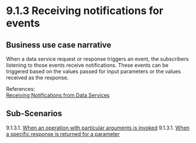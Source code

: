 # 9.1.3 Receiving notifications for events

## Business use case narrative

When a data service request or response triggers an event, the subscribers listening to those events receive 
notifications. These events can be triggered based on the values passed for input parameters or the values received as 
the response.

References:  
[Receiving Notifications from Data Services](https://docs.wso2.com/display/EI640/Receiving+Notifications+from+Data+Services)


## Sub-Scenarios

9.1.3.1. [When an operation with particular arguments is invoked](9.1.3.1-When-an-operation-with-particular-argument-is-invoked)
9.1.3.1. [When a specific response is returned for a parameter](9.1.3.2-when-a-specific-response-is-returned-for-a-parameter)    